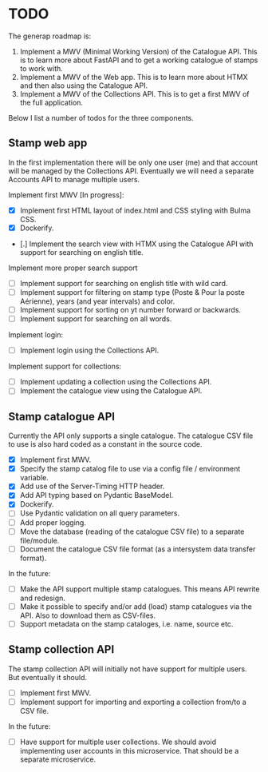 # TODO

The generap roadmap is:

1. Implement a MWV (Minimal Working Version) of the Catalogue API. This is to learn more about
   FastAPI and to get a working catalogue of stamps to work with.
2. Implement a MWV of the Web app. This is to learn more about HTMX and then also using the
   Catalogue API.
3. Implement a MWV of the Collections API. This is to get a first MWV of the full application.

Below I list a number of todos for the three components.

## Stamp web app

In the first implementation there will be only one user (me) and that account will be managed by the
Collections API. Eventually we will need a separate Accounts API to manage multiple users.

Implement first MWV [In progress]:
- [x] Implement first HTML layout of index.html and CSS styling with Bulma CSS.
- [x] Dockerify.
- [.] Implement the search view with HTMX using the Catalogue API with support for searching on english title.

Implement more proper search support
- [ ] Implement support for searching on english title with wild card.
- [ ] Implement support for filtering on stamp type (Poste & Pour la poste Aérienne), years (and year intervals) and color.
- [ ] Implement support for sorting on yt number forward or backwards.
- [ ] Implement support for searching on all words.

Implement login:
- [ ] Implement login using the Collections API.

Implement support for collections:
- [ ] Implement updating a collection using the Collections API.
- [ ] Implement the catalogue view using the Catalogue API.

## Stamp catalogue API

Currently the API only supports a single catalogue. The catalogue CSV file to use is also hard coded as a constant in the source code.

- [x] Implement first MWV.
- [x] Specify the stamp catalog file to use via a config file / environment variable.
- [x] Add use of the Server-Timing HTTP header.
- [x] Add API typing based on Pydantic BaseModel.
- [x] Dockerify.
- [ ] Use Pydantic validation on all query parameters.
- [ ] Add proper logging.
- [ ] Move the database (reading of the catalogue CSV file) to a separate file/module.
- [ ] Document the catalogue CSV file format (as a intersystem data transfer format).

In the future:
- [ ] Make the API support multiple stamp catalogues. This means API rewrite and redesign.
- [ ] Make it possible to specify and/or add (load) stamp catalogues via the API. Also to download them as CSV-files.
- [ ] Support metadata on the stamp cataloges, i.e. name, source etc.

## Stamp collection API

The stamp collection API will initially not have support for multiple users. But eventually it should.

- [ ] Implement first MWV.
- [ ] Implement support for importing and exporting a collection from/to a CSV file.

In the future:
- [ ] Have support for multiple user collections. We should avoid implementing user accounts in this microservice. That should be a separate microservice.

